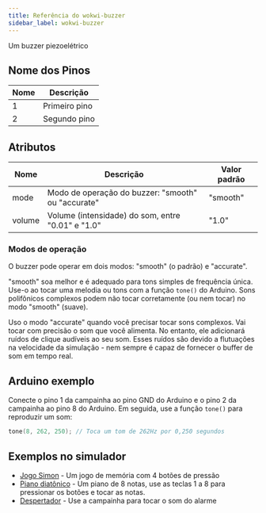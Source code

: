 ```yaml
---
title: Referência do wokwi-buzzer
sidebar_label: wokwi-buzzer
---
```


Um buzzer piezoelétrico

<wokwi-buzzer />

## Nome dos Pinos

| Nome | Descrição     |
| ---- | ------------- |
| 1    | Primeiro pino |
| 2    | Segundo pino  |

## Atributos

| Nome   | Descrição                                          | Valor padrão  |
| ------ | -------------------------------------------------- | ------------- |
| mode   | Modo de operação do buzzer: "smooth" ou "accurate" | "smooth"      |
| volume | Volume (intensidade) do som, entre "0.01" e "1.0"  | "1.0"         |

### Modos de operação

O buzzer pode operar em dois modos: "smooth" (o padrão) e "accurate".

"smooth" soa melhor e é adequado para tons simples de frequência única. Use-o
ao tocar uma melodia ou tons com a função `tone()` do Arduino. Sons polifônicos complexos
podem não tocar corretamente (ou nem tocar) no modo "smooth" (suave).

Uso o modo "accurate" quando você precisar tocar sons complexos. Vai tocar com precisão
o som que você alimenta. No entanto, ele adicionará ruídos de clique audíveis ao seu som. Esses ruídos
são devido a flutuações na velocidade da simulação - nem sempre é capaz de fornecer o
buffer de som em tempo real.

## Arduino exemplo

Conecte o pino 1 da campainha ao pino GND do Arduino e o pino 2 da campainha ao pino 8 do Arduino. Em seguida, use a função `tone()` para reproduzir um som:

```cpp
tone(8, 262, 250); // Toca um tom de 262Hz por 0,250 segundos
```

## Exemplos no simulador

- [Jogo Simon](https://wokwi.com/arduino/libraries/demo/simon-game) - Um jogo de memória com 4 botões de pressão
- [Piano diatônico](https://wokwi.com/arduino/projects/291958456169005577) - Um piano de 8 notas, use as teclas 1 a 8 para pressionar os botões e tocar as notas.
- [Despertador](https://wokwi.com/playground/alarm-clock) - Use a campainha para tocar o som do alarme
